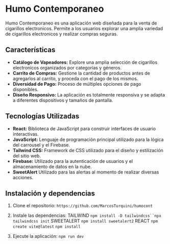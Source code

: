 # Humo Contemporaneo

Humo Contemporaneo es una aplicación web diseñada para la venta de cigarillos electronicos. Permite a los usuarios explorar una amplia variedad de cigarillos electronicos y realizar compras seguras.

## Características

- **Catálogo de Vapeadores:** Explore una amplia selección de cigarillos electronicos organizados por categorías y géneros.
- **Carrito de Compras:** Gestione la cantidad de productos antes de agregarlos al carrito, y proceda con el pago de los mismos.
- **Diversidad de Pago:** Proceso de múltiples opciones de pago disponibles.
- **Diseño Responsivo:** La aplicación es totalmente responsiva y se adapta a diferentes dispositivos y tamaños de pantalla.

## Tecnologías Utilizadas

- **React:** Biblioteca de JavaScript para construir interfaces de usuario interactivas.
- **JavaScript:** Lenguaje de programación principal utilizado para la lógica del carrousel y el Firebase.
- **Tailwind CSS:** Framework de CSS utilizado para el diseño y estilización del sitio web.
- **Firebase:** Utilizado para la autenticación de usuarios y el almacenamiento de datos en la nube.
- **SweetAlert** Utilizado para las alertas al momento de realizar diversas acciones.

## Instalación y dependencias

1. Clone el repositorio: `https://github.com/MarcosTurquini/humocont`
2. Instale las dependencias: TAILWIND `npm install -D tailwindcss``npx tailwindcss init`
                             SWEETALERT `npm install sweetalert2`
                             REACT `npm create vite@latest` `npm install`

3. Ejecute la aplicación: `npm run dev`


